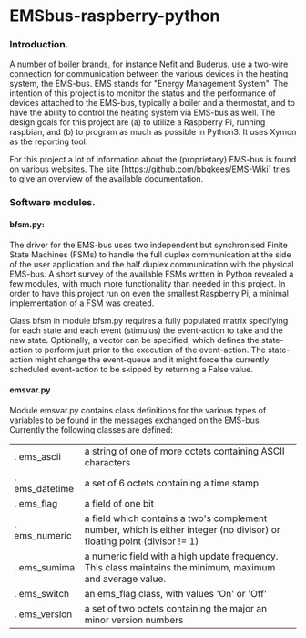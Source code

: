 # EMSbus-raspberry-python

### Introduction.

A number of boiler brands, for instance Nefit and Buderus, use a two-wire
connection for communication between the various devices in the heating system,
the EMS-bus. EMS stands for "Energy Management System". The intention of this
project is to monitor the status and the performance of devices attached to the
EMS-bus, typically a boiler and a thermostat, and to have the ability to control
the heating system via EMS-bus as well. The design goals for this project are
(a) to utilize a Raspberry Pi, running raspbian, and (b) to program as much as
possible in Python3. It uses Xymon as the reporting tool.

For this project a lot of information about the (proprietary) EMS-bus is found
on various websites. The site [https://github.com/bbqkees/EMS-Wiki] tries to
give an overview of the available documentation.

### Software modules.

#### bfsm.py:

The driver for the EMS-bus uses two independent but synchronised Finite State
Machines (FSMs) to handle the full duplex communication at the side of the user
application and the half duplex communication with the physical EMS-bus. A short
survey of the available FSMs written in Python revealed a few modules, with much
more functionality than needed in this project. In order to have this project
run on even the smallest Raspberry Pi, a minimal implementation of a FSM was
created.

Class bfsm in module bfsm.py requires a fully populated matrix specifying for
each state and each event (stimulus) the event-action to take and the new state.
Optionally, a vector can be specified, which defines the state-action to perform
just prior to the execution of the event-action. The state-action might change
the event-queue and it might force the currently scheduled event-action to be
skipped by returning a False value.

#### emsvar.py

Module emsvar.py contains class definitions for the various types of variables
to be found in the messages exchanged on the EMS-bus. Currently the following
classes are defined:
<br>
<table>
 <tr> <td>. ems_ascii</td> <td>a string of one of more octets containing ASCII characters</td> </tr>
 <tr> <td>. ems_datetime</td> <td>a set of 6 octets containing a time stamp</td> </tr>
 <tr> <td>. ems_flag</td> <td>a field of one bit</td> </tr>
 <tr> <td>. ems_numeric</td> <td>a field which contains a two's complement number, which is either integer (no divisor) or floating point (divisor != 1)</td> </tr>
 <tr> <td>. ems_sumima</td> <td>a numeric field with a high update frequency. This class maintains the minimum, maximum and average value.</td> </tr>
 <tr> <td>. ems_switch</td> <td>an ems_flag class, with values 'On' or 'Off'</td> </tr>
 <tr> <td>. ems_version</td> <td>a set of two octets containing the major an minor version numbers</td> </tr>
</table>
 
